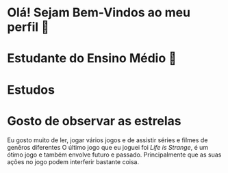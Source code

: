  # Olá! Sejam Bem-Vindos ao meu perfil 👾
 # Estudante do Ensino Médio 🌼
 # Estudos
 # Gosto de observar as estrelas
 Eu gosto muito de ler, jogar vários jogos e de assistir séries e filmes de genêros diferentes
 O último jogo que eu joguei foi *Life is Strange*, é um ótimo jogo e também envolve futuro e passado. Principalmente que as suas ações no jogo podem interferir bastante coisa.
 
 

